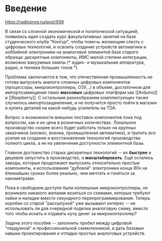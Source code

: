 # Введение

https://radioprog.ru/post/939

В связи со сложной экономической и политической ситуацией, появилась идея создать курс факультативных занятий на базе студенческого клуба "Контур", чтобы помочь желающим слезть с цифровых технологий, и освоить создание устройств автоматики и хоббийной электроники на аналоговой элементой базе старого образца: дискретные компоненты, ИМС малой степени интеграции, возможно вакуумные лампы (* аудио- и музыкальная аппаратура, радио, и техника больших токов *).

Проблема заключается в том, что отечественная промышленность не готова выпускать аналоги сложных цифровых компонентов (процессоры, микроконтроллеры, ОЗУ,..) в объеме, достаточном для импортозамещения таких **массовых** цифровых платформ как [[Arduino]] и [[Raspberry]]. С остальным разнообразием комплектующих также случилось импортозащемление, и не получится просто пойти в магазин и купить деталей на какой-нибудь усилитель на TDA.

Вопрос о возможности внешних поставок компонентов пока под вопросом, как и их цена в розничных количествах. Локальное производство скорее всего будет работать только на крупных заказчиков (космос, военка, промышленная автоматика), и тратить все усилия на создание и восстановление технологий производства полного цикла, а не на увеличения доступности элементной базы.

Главное достоинство старых дискретных технологий -- их **быстрее** и дешевле запустить в производство, и **масштабировать**. Ещё остались заводы, которые продолжают выпускать относительно простые компоненты, и использование "дубовой" электроники конца 80х на ближайших сроках более реально, чем мечтать и гоняться за нанометрами.

Пока в свободном доступе были копеешные микроконтроллеры, не возникало никакого желания возиться со схемами, которые требуют пайки и наладки вместо секундного перепрограммирования. Теперь коробки со старой "рассыпухой" уже вызывают интерес -- не использовать ли для очередной поделки аналоговую схему, вместо того чтобы искать и отдавать кучу денег за микроконтроллер?

Задача этого пособия -- заполнить пробел между цифровой "пердуиной" и профессиональной схемотехникой, и дать базовые навыки проектирования и отладки простых аналоговых устройств.

